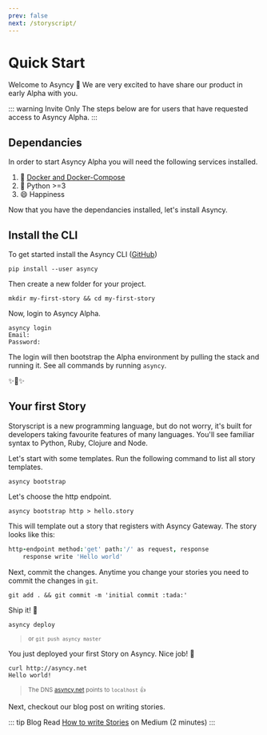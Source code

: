 ```yaml
---
prev: false
next: /storyscript/
---
```


# Quick Start

Welcome to Asyncy :tada: We are very excited to have share our product in early Alpha with you.

::: warning Invite Only
The steps below are for users that have requested access to Asyncy Alpha.
:::

## Dependancies

In order to start Asyncy Alpha you will need the following services installed.

1. :whale: [Docker and Docker-Compose](https://docs.docker.com/install/)
2. :snake: Python >=3
3. :smile: Happiness

Now that you have the dependancies installed, let's install Asyncy.

## Install the CLI
To get started install the Asyncy CLI ([GitHub](https://github.com/asyncy/cli))

```shell
pip install --user asyncy
```

Then create a new folder for your project.

```shell
mkdir my-first-story && cd my-first-story
```

Now, login to Asyncy Alpha.

```shell
asyncy login
Email:
Password:
```

The login will then bootstrap the Alpha environment by pulling the stack and running it. See all commands by running `asyncy`.

:sparkles::cake::sparkles:

## Your first Story

Storyscript is a new programming language, but do not worry, it's built for developers taking favourite features of many languages. You'll see familiar syntax to Python, Ruby, Clojure and Node.

Let's start with some templates. Run the following command to list all story templates.

```shell
asyncy bootstrap
```

Let's choose the http endpoint.

```shell
asyncy bootstrap http > hello.story
```

This will template out a story that registers with Asyncy Gateway.
The story looks like this:

```coffeescript
http-endpoint method:'get' path:'/' as request, response
    response write 'Hello world'
```

Next, commit the changes. Anytime you change your stories you need to commit the changes in `git`.

```shell
git add . && git commit -m 'initial commit :tada:'
```

Ship it! :rocket:

```shell
asyncy deploy
```
> <small>or `git push asyncy master`</small>

You just deployed your first Story on Asyncy. Nice job! :tada:

```shell
curl http://asyncy.net
Hello world!
```

> <small>The DNS [asyncy.net](http://asyncy.net) points to `localhost` :thumbsup:</small>

Next, checkout our blog post on writing stories.

::: tip Blog
Read [How to write Stories](https://medium.com/asyncy/how-to-write-stories-a7cffd270225) on Medium (2 minutes)
:::
